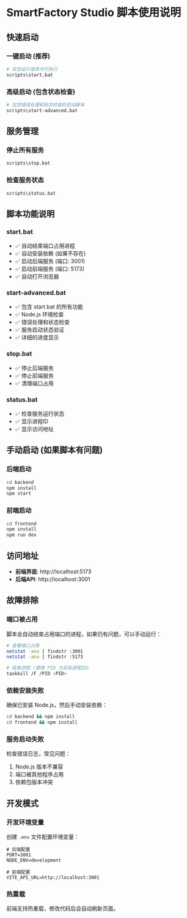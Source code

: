 # SmartFactory Studio 脚本使用说明

## 快速启动

### 一键启动 (推荐)
```bash
# 双击运行或命令行执行
scripts\start.bat
```

### 高级启动 (包含状态检查)
```bash
# 包含错误处理和状态检查的启动脚本
scripts\start-advanced.bat
```

## 服务管理

### 停止所有服务
```bash
scripts\stop.bat
```

### 检查服务状态
```bash
scripts\status.bat
```

## 脚本功能说明

### start.bat
- ✅ 自动结束端口占用进程
- ✅ 自动安装依赖 (如果不存在)
- ✅ 启动后端服务 (端口: 3001)
- ✅ 启动前端服务 (端口: 5173)
- ✅ 自动打开浏览器

### start-advanced.bat
- ✅ 包含 start.bat 的所有功能
- ✅ Node.js 环境检查
- ✅ 错误处理和状态检查
- ✅ 服务启动状态验证
- ✅ 详细的进度显示

### stop.bat
- ✅ 停止后端服务
- ✅ 停止前端服务
- ✅ 清理端口占用

### status.bat
- ✅ 检查服务运行状态
- ✅ 显示进程ID
- ✅ 显示访问地址

## 手动启动 (如果脚本有问题)

### 后端启动
```bash
cd backend
npm install
npm start
```

### 前端启动
```bash
cd frontend
npm install
npm run dev
```

## 访问地址

- **前端界面**: http://localhost:5173
- **后端API**: http://localhost:3001

## 故障排除

### 端口被占用
脚本会自动结束占用端口的进程，如果仍有问题，可以手动运行：
```bash
# 查看端口占用
netstat -ano | findstr :3001
netstat -ano | findstr :5173

# 结束进程 (替换 PID 为实际进程ID)
taskkill /F /PID <PID>
```

### 依赖安装失败
确保已安装 Node.js，然后手动安装依赖：
```bash
cd backend && npm install
cd frontend && npm install
```

### 服务启动失败
检查错误日志，常见问题：
1. Node.js 版本不兼容
2. 端口被其他程序占用
3. 依赖包版本冲突

## 开发模式

### 开发环境变量
创建 `.env` 文件配置环境变量：
```env
# 后端配置
PORT=3001
NODE_ENV=development

# 前端配置
VITE_API_URL=http://localhost:3001
```

### 热重载
前端支持热重载，修改代码后会自动刷新页面。 